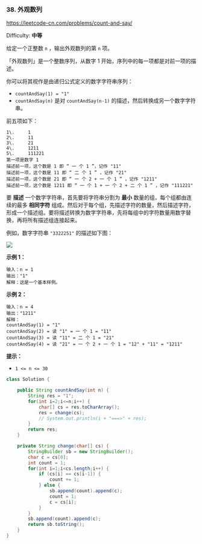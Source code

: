 ### 38. 外观数列

https://leetcode-cn.com/problems/count-and-say/
    
Difficulty: **中等**


给定一个正整数 `n` ，输出外观数列的第 `n` 项。

「外观数列」是一个整数序列，从数字 1 开始，序列中的每一项都是对前一项的描述。

你可以将其视作是由递归公式定义的数字字符串序列：

*   `countAndSay(1) = "1"`
*   `countAndSay(n)` 是对 `countAndSay(n-1)` 的描述，然后转换成另一个数字字符串。

前五项如下：

```
1\.     1
2\.     11
3\.     21
4\.     1211
5\.     111221
第一项是数字 1 
描述前一项，这个数是 1 即 “ 一 个 1 ”，记作 "11"
描述前一项，这个数是 11 即 “ 二 个 1 ” ，记作 "21"
描述前一项，这个数是 21 即 “ 一 个 2 + 一 个 1 ” ，记作 "1211"
描述前一项，这个数是 1211 即 “ 一 个 1 + 一 个 2 + 二 个 1 ” ，记作 "111221"
```

要 **描述** 一个数字字符串，首先要将字符串分割为 **最小** 数量的组，每个组都由连续的最多 **相同字符** 组成。然后对于每个组，先描述字符的数量，然后描述字符，形成一个描述组。要将描述转换为数字字符串，先将每组中的字符数量用数字替换，再将所有描述组连接起来。

例如，数字字符串 `"3322251"` 的描述如下图：

![](https://pic.leetcode-cn.com/1629874763-TGmKUh-image.png)

**示例 1：**

```
输入：n = 1
输出："1"
解释：这是一个基本样例。
```

**示例 2：**

```
输入：n = 4
输出："1211"
解释：
countAndSay(1) = "1"
countAndSay(2) = 读 "1" = 一 个 1 = "11"
countAndSay(3) = 读 "11" = 二 个 1 = "21"
countAndSay(4) = 读 "21" = 一 个 2 + 一 个 1 = "12" + "11" = "1211"
```

**提示：**

*   `1 <= n <= 30`

```java
class Solution {

    public String countAndSay(int n) {
        String res = "1";
        for(int i=2;i<=n;i++) {
            char[] cs = res.toCharArray();
            res = change(cs);
            // System.out.println(i + "===>" + res);
        }
        return res;
    }

    private String change(char[] cs) {
        StringBuilder sb = new StringBuilder();
        char c = cs[0];
        int count = 1;
        for(int i=1;i<cs.length;i++) {
            if (cs[i] == cs[i-1]) {
                count += 1;
            } else {
                sb.append(count).append(c);
                count = 1;
                c = cs[i];
            }
        }
        sb.append(count).append(c);
        return sb.toString();
    }
}
```